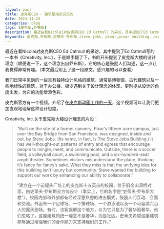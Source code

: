 ```yaml
---
layout: post
title: 皮克斯CEO - 建筑是用来交流的
date: 2024-11-23
categories: blog
tags: [皮克斯,乔布斯]
description: 最近在看Nicolai对皮克斯CEO Ed Catmull 的采访，其中提到了Ed Catmull写的一本书《Creativity, Inc.》，于是顺手翻了下，书的开头提到了皮克斯大楼的设计理念（出自乔布斯），它的核心是鼓励人们沟通，这一点让我觉得非常有趣。（本文最后附上了这一段原文，感兴趣的可以查看）
keywords: 皮克斯,乔布斯,史蒂夫·乔布斯,steve jobs, pixar,pixar building, pixar steve jobs building 
---
```


最近在看Nicolai对皮克斯CEO Ed Catmull 的采访，其中提到了Ed Catmull写的一本书《Creativity, Inc.》，于是顺手翻了下，书的开头提到了皮克斯大楼的设计理念（顺便说一下，这个理念出自乔布斯），它的核心是鼓励人们沟通，这一点让我觉得非常有趣。（本文最后附上了这一段原文，感兴趣的可以查看）

我们日常中见到的一些具有独特设计风格的建筑，通常是博物馆、古代建筑以及一些地标性的建筑，对于办公楼，极少遇到关于设计理念的体现，更别提从设计的角度出发，为它的功能增添色彩。

皮克斯官方有一个视频，介绍了在[皮克斯动画工作的一天](https://www.youtube.com/watch?v=79dOhtRG-ck&t=1s&ab_channel=Pixar)，这个视频可以让我们更加直观地理解这种设计思路。


Creativity, Inc.关于皮克斯大楼设计理念的片段：

> “Built on the site of a former cannery, Pixar’s fifteen-acre campus, just over the Bay Bridge from San Francisco, was designed, inside and out, by Steve Jobs. (Its name, in fact, is The Steve Jobs Building.) It has well-thought-out patterns of entry and egress that encourage people to mingle, meet, and communicate. Outside, there is a soccer field, a volleyball court, a swimming pool, and a six-hundred-seat amphitheater. Sometimes visitors misunderstand the place, thinking it’s fancy for fancy’s sake. What they miss is that the unifying idea for this building isn’t luxury but community. Steve wanted the building to support our work by enhancing our ability to collaborate.”
> 
> “建立在一个前罐头厂址上的皮克斯十五英亩的校园，位于旧金山湾桥对面，由史蒂夫·乔布斯全方位设计（事实上，它的名字是“史蒂夫·乔布斯大楼”）。校园内部和外部都有经过深思熟虑的进出模式，鼓励人们互动、会面和交流。外面有一个足球场、一个排球场、一个游泳池以及一个可容纳六百人的露天剧场。有时，访客误解这个地方，以为它只是为了奢华而奢华。他们忽略了，这座建筑的统一理念不是奢华，而是社区。史蒂夫希望这座建筑能够通过增强我们的合作能力来支持我们的工作。”
>
